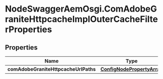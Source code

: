 # NodeSwaggerAemOsgi.ComAdobeGraniteHttpcacheImplOuterCacheFilterProperties

## Properties
Name | Type | Description | Notes
------------ | ------------- | ------------- | -------------
**comAdobeGraniteHttpcacheUrlPaths** | [**ConfigNodePropertyArray**](ConfigNodePropertyArray.md) |  | [optional] 


